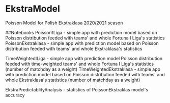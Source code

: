 # EkstraModel
Poisson Model for Polish Ekstraklasa 2020/2021 season

##Notebooks
Poisson1Liga - simple app with prediction model based on Poisson distribution feeded with teams' and whole Fortuna I Liga's statistics
PoissonEkstraklasa - simple app with prediction model based on Poisson distribution feeded with teams' and whole Ekstraklasa's statistics

TimeWeightedILiga - simple app with prediction model Poisson distribution feeded with time-weighted teams' and whole Fortuna I Liga's statistics (number of matchday as a weight)
TimeWeightedEkstraklasa - simple app with prediction model based on Poisson distribution feeded with teams' and whole Ekstraklasa's statistics (number of matchday as a weight)

EkstraPredictablityAnalysis - statistics of PoissonEkstraklas model's accuracy 
